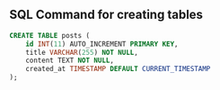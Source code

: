 ## SQL Command for creating tables
``` SQL
CREATE TABLE posts (
    id INT(11) AUTO_INCREMENT PRIMARY KEY,
    title VARCHAR(255) NOT NULL,
    content TEXT NOT NULL,
    created_at TIMESTAMP DEFAULT CURRENT_TIMESTAMP
);
```
